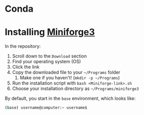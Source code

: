 # Conda

# Installing [Miniforge3](https://github.com/conda-forge/miniforge)


In the repository:

1. Scroll down to the `Download` section
2. Find your operating system (OS)
3. Click the link
4. Copy the downloaded file to your `~/Programs` folder
   1. Make one if you haven't! (`mkdir -p ~/Programs`)
5. Run the installation script with `bash <Miniforge-link>.sh`
6. Choose your installation directory as `~/Programs/miniforge3`

By default, you start in the `base` environment, which looks like:

```bash
(base) username@computer:~ username$
```

